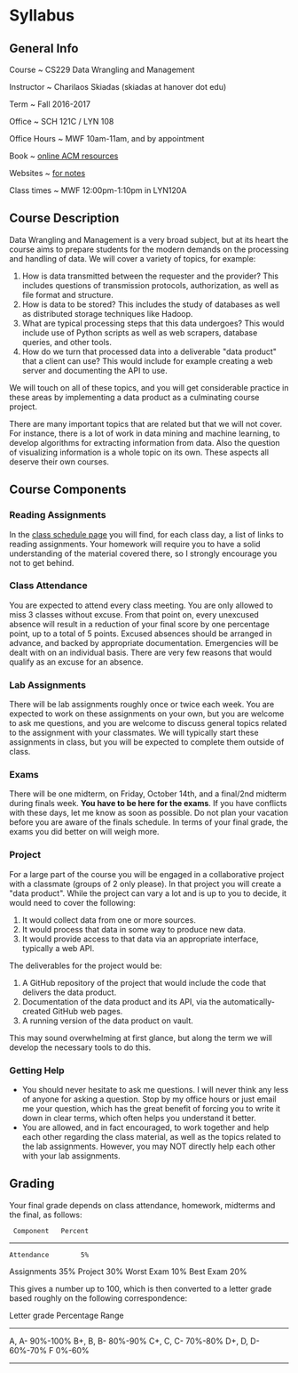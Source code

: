 # Syllabus

## General Info

Course
  ~ CS229 Data Wrangling and Management

Instructor
  ~ Charilaos Skiadas (skiadas at hanover dot edu)

Term
  ~ Fall 2016-2017

Office
  ~ SCH 121C / LYN 108

Office Hours
  ~ MWF 10am-11am, and by appointment

Book
  ~ [online ACM resources](http://learning.acm.org)

Websites
  ~ [for notes](https://skiadas.github.io/DataWranglingCourse/site/)

Class times
  ~ MWF 12:00pm-1:10pm in LYN120A

## Course Description

Data Wrangling and Management is a very broad subject, but at its heart the course aims to prepare students for the modern demands on the processing and handling of data. We will cover a variety of topics, for example:

1. How is data transmitted between the requester and the provider? This includes questions of transmission protocols, authorization, as well as file format and structure.
2. How is data to be stored? This includes the study of databases as well as distributed storage techniques like Hadoop.
3. What are typical processing steps that this data undergoes? This would include use of Python scripts as well as web scrapers, database queries, and other tools.
4. How do we turn that processed data into a deliverable "data product" that a client can use? This would include for example creating a web server and documenting the API to use.

We will touch on all of these topics, and you will get considerable practice in these areas by implementing a data product as a culminating course project.

There are many important topics that are related but that we will not cover. For instance, there is a lot of work in data mining and machine learning, to develop algorithms for extracting information from data. Also the question of visualizing information is a whole topic on its own. These aspects all deserve their own courses.

## Course Components

### Reading Assignments

In the [class schedule page](skiadas.github.io/DataWranglingCourse/site/schedule.html) you will find, for each class day, a list of links to reading assignments. Your homework will require you to have a solid understanding of the material covered there, so I strongly encourage you not to get behind.

### Class Attendance

You are expected to attend every class meeting. You are only allowed to miss 3 classes without excuse. From that point on, every unexcused absence will result in a reduction of your final score by one percentage point, up to a total of 5 points. Excused absences should be arranged in advance, and backed by appropriate documentation. Emergencies will be dealt with on an individual basis. There are very few reasons that would qualify as an excuse for an absence.

### Lab Assignments

There will be lab assignments roughly once or twice each week. You are expected to work on these assignments on your own, but you are welcome to ask me questions, and you are welcome to discuss general topics related to the assignment with your classmates. We will typically start these assignments in class, but you will be expected to complete them outside of class.

### Exams

There will be one midterm, on Friday, October 14th, and a final/2nd midterm during finals week. **You have to be here for the exams**. If you have conflicts with these days, let me know as soon as possible. Do not plan your vacation before you are aware of the finals schedule. In terms of your final grade, the exams you did better on will weigh more.

### Project

For a large part of the course you will be engaged in a collaborative project with a classmate (groups of 2 only please). In that project you will create a "data product". While the project can vary a lot and is up to you to decide, it would need to cover the following:

1. It would collect data from one or more sources.
2. It would process that data in some way to produce new data.
3. It would provide access to that data via an appropriate interface, typically a web API.

The deliverables for the project would be:

1. A GitHub repository of the project that would include the code that delivers the data product.
2. Documentation of the data product and its API, via the automatically-created GitHub web pages.
3. A running version of the data product on vault.

This may sound overwhelming at first glance, but along the term we will develop the necessary tools to do this.

### Getting Help

- You should never hesitate to ask me questions. I will never think any less of anyone for asking a question. Stop by my office hours or just email me your question, which has the great benefit of forcing you to write it down in clear terms, which often helps you understand it better.
- You are allowed, and in fact encouraged, to work together and help each other regarding the class material, as well as the topics related to the lab assignments. However, you may NOT directly help each other with your lab assignments.

## Grading

Your final grade depends on class attendance, homework, midterms and the final, as follows:

     Component   Percent
--------------  --------
    Attendance        5%
   Assignments       35%
       Project       30%
    Worst Exam       10%
     Best Exam       20%

This gives a number up to 100, which is then converted to a letter grade based roughly on the following correspondence:

 Letter grade     Percentage Range
--------------   -----------------
   A, A-                  90%-100%
   B+, B, B-               80%-90%
   C+, C, C-               70%-80%
   D+, D, D-               60%-70%
      F                     0%-60%
--------------   -----------------

